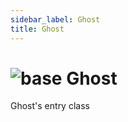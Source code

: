 ```yaml
---
sidebar_label: Ghost
title: Ghost
---
```


# <img src='/img/wiki/base.png' alt='base' classname='env-tag' /> Ghost
Ghost's entry class<br/>

